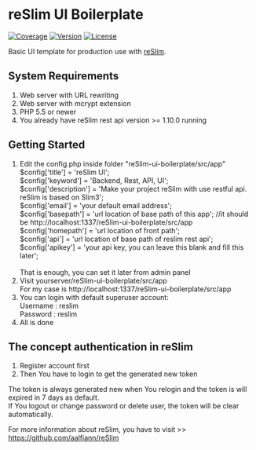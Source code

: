 reSlim UI Boilerplate
=======
[![Coverage](https://img.shields.io/badge/coverage-100%25-brightgreen.svg)](https://github.com/aalfiann/reSlim-ui-boilerplate)
[![Version](https://img.shields.io/badge/stable-1.10.5-brightgreen.svg)](https://github.com/aalfiann/reSlim-ui-boilerplate)
[![License](https://img.shields.io/badge/license-MIT-blue.svg)](https://github.com/aalfiann/reSlim-ui-boilerplate/blob/master/license.md)

Basic UI template for production use with [reSlim](https://github.com/aalfiann/reSlim).<br>

System Requirements
---------------

1. Web server with URL rewriting
2. Web server with mcrypt extension
3. PHP 5.5 or newer
4. You already have reSlim rest api version >= 1.10.0 running


Getting Started
---------------
1. Edit the config.php inside folder "reSlim-ui-boilerplate/src/app"<br>
    $config['title'] = 'reSlim UI';<br>
    $config['keyword'] = 'Backend, Rest, API, UI';<br>
    $config['description'] = 'Make your project reSlim with use restful api. reSlim is based on Slim3';<br>
    $config['email'] = 'your default email address';<br>
    $config['basepath'] = 'url location of base path of this app'; //it should be http://localhost:1337/reSlim-ui-boilerplate/src/app<br>
    $config['homepath'] = 'url location of front path';<br>
    $config['api'] = 'url location of base path of reslim rest api';<br>
    $config['apikey'] = 'your api key, you can leave this blank and fill this later';<br><br>
    That is enough, you can set it later from admin panel
3. Visit yourserver/reSlim-ui-boilerplate/src/app<br>
    For my case is http://localhost:1337/reSlim-ui-boilerplate/src/app
4. You can login with default superuser account:<br>
    Username : reslim<br>
    Password : reslim
5. All is done

The concept authentication in reSlim
-----------------

1. Register account first
2. Then You have to login to get the generated new token

The token is always generated new when You relogin and the token is will expired in 7 days as default.<br>
If You logout or change password or delete user, the token will be clear automatically.

For more information about reSlim, you have to visit >> https://github.com/aalfiann/reSlim
